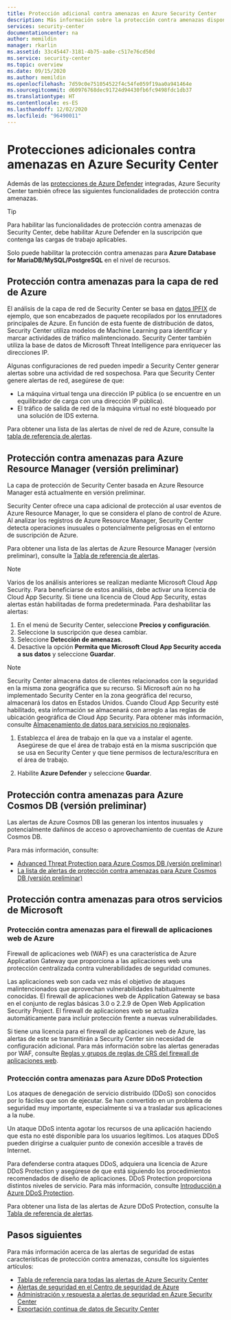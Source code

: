 ```yaml
---
title: Protección adicional contra amenazas en Azure Security Center
description: Más información sobre la protección contra amenazas disponible en Azure Security Center además de Azure Defender
services: security-center
documentationcenter: na
author: memildin
manager: rkarlin
ms.assetid: 33c45447-3181-4b75-aa8e-c517e76cd50d
ms.service: security-center
ms.topic: overview
ms.date: 09/15/2020
ms.author: memildin
ms.openlocfilehash: 7d59c0e751054522f4c54fe059f19aa0a941464e
ms.sourcegitcommit: d60976768dec91724d94430fb6fc9498fdc1db37
ms.translationtype: HT
ms.contentlocale: es-ES
ms.lasthandoff: 12/02/2020
ms.locfileid: "96490011"
---
```

# <a name="additional-threat-protections-in-azure-security-center"></a>Protecciones adicionales contra amenazas en Azure Security Center
Además de las [protecciones de Azure Defender](azure-defender.md) integradas, Azure Security Center también ofrece las siguientes funcionalidades de protección contra amenazas.

> [!TIP]
> Para habilitar las funcionalidades de protección contra amenazas de Security Center, debe habilitar Azure Defender en la suscripción que contenga las cargas de trabajo aplicables.
>
> Solo puede habilitar la protección contra amenazas para **Azure Database for MariaDB/MySQL/PostgreSQL** en el nivel de recursos.


## <a name="threat-protection-for-azure-network-layer"></a>Protección contra amenazas para la capa de red de Azure <a name="network-layer"></a>
El análisis de la capa de red de Security Center se basa en [datos IPFIX](https://en.wikipedia.org/wiki/IP_Flow_Information_Export) de ejemplo, que son encabezados de paquete recopilados por los enrutadores principales de Azure. En función de esta fuente de distribución de datos, Security Center utiliza modelos de Machine Learning para identificar y marcar actividades de tráfico malintencionado. Security Center también utiliza la base de datos de Microsoft Threat Intelligence para enriquecer las direcciones IP.

Algunas configuraciones de red pueden impedir a Security Center generar alertas sobre una actividad de red sospechosa. Para que Security Center genere alertas de red, asegúrese de que:
- La máquina virtual tenga una dirección IP pública (o se encuentre en un equilibrador de carga con una dirección IP pública).
- El tráfico de salida de red de la máquina virtual no esté bloqueado por una solución de IDS externa.

Para obtener una lista de las alertas de nivel de red de Azure, consulte la [tabla de referencia de alertas](alerts-reference.md#alerts-azurenetlayer).


## <a name="threat-protection-for-azure-resource-manager-preview"></a>Protección contra amenazas para Azure Resource Manager (versión preliminar)<a name ="management-layer"></a>
La capa de protección de Security Center basada en Azure Resource Manager está actualmente en versión preliminar.

Security Center ofrece una capa adicional de protección al usar eventos de Azure Resource Manager, lo que se considera el plano de control de Azure. Al analizar los registros de Azure Resource Manager, Security Center detecta operaciones inusuales o potencialmente peligrosas en el entorno de suscripción de Azure.

Para obtener una lista de las alertas de Azure Resource Manager (versión preliminar), consulte la [Tabla de referencia de alertas](alerts-reference.md#alerts-azureresourceman).


>[!NOTE]
> Varios de los análisis anteriores se realizan mediante Microsoft Cloud App Security. Para beneficiarse de estos análisis, debe activar una licencia de Cloud App Security. Si tiene una licencia de Cloud App Security, estas alertas están habilitadas de forma predeterminada. Para deshabilitar las alertas:
>
> 1. En el menú de Security Center, seleccione **Precios y configuración**.
> 1. Seleccione la suscripción que desea cambiar.
> 1. Seleccione **Detección de amenazas**.
> 1. Desactive la opción **Permita que Microsoft Cloud App Security acceda a sus datos** y seleccione **Guardar**.


>[!NOTE]
>Security Center almacena datos de clientes relacionados con la seguridad en la misma zona geográfica que su recurso. Si Microsoft aún no ha implementado Security Center en la zona geográfica del recurso, almacenará los datos en Estados Unidos. Cuando Cloud App Security esté habilitado, esta información se almacenará con arreglo a las reglas de ubicación geográfica de Cloud App Security. Para obtener más información, consulte [Almacenamiento de datos para servicios no regionales](https://azuredatacentermap.azurewebsites.net/).

1. Establezca el área de trabajo en la que va a instalar el agente. Asegúrese de que el área de trabajo está en la misma suscripción que se usa en Security Center y que tiene permisos de lectura/escritura en el área de trabajo.

1. Habilite **Azure Defender** y seleccione **Guardar**.


## <a name="threat-protection-for-azure-cosmos-db-preview"></a>Protección contra amenazas para Azure Cosmos DB (versión preliminar)<a name="cosmos-db"></a>

Las alertas de Azure Cosmos DB las generan los intentos inusuales y potencialmente dañinos de acceso o aprovechamiento de cuentas de Azure Cosmos DB.

Para más información, consulte:

* [Advanced Threat Protection para Azure Cosmos DB (versión preliminar)](../cosmos-db/cosmos-db-advanced-threat-protection.md)
* [La lista de alertas de protección contra amenazas para Azure Cosmos DB (versión preliminar)](alerts-reference.md#alerts-azurecosmos)



## <a name="threat-protection-for-other-microsoft-services"></a>Protección contra amenazas para otros servicios de Microsoft <a name="alerts-other"></a>

### <a name="threat-protection-for-azure-waf"></a>Protección contra amenazas para el firewall de aplicaciones web de Azure <a name="azure-waf"></a>

Firewall de aplicaciones web (WAF) es una característica de Azure Application Gateway que proporciona a las aplicaciones web una protección centralizada contra vulnerabilidades de seguridad comunes.

Las aplicaciones web son cada vez más el objetivo de ataques malintencionados que aprovechan vulnerabilidades habitualmente conocidas. El firewall de aplicaciones web de Application Gateway se basa en el conjunto de reglas básicas 3.0 o 2.2.9 de Open Web Application Security Project. El firewall de aplicaciones web se actualiza automáticamente para incluir protección frente a nuevas vulnerabilidades. 

Si tiene una licencia para el firewall de aplicaciones web de Azure, las alertas de este se transmitirán a Security Center sin necesidad de configuración adicional. Para más información sobre las alertas generadas por WAF, consulte [Reglas y grupos de reglas de CRS del firewall de aplicaciones web](../web-application-firewall/ag/application-gateway-crs-rulegroups-rules.md?tabs=owasp31#crs911-31).


### <a name="threat-protection-for-azure-ddos-protection"></a>Protección contra amenazas para Azure DDoS Protection <a name="azure-ddos"></a>

Los ataques de denegación de servicio distribuido (DDoS) son conocidos por lo fáciles que son de ejecutar. Se han convertido en un problema de seguridad muy importante, especialmente si va a trasladar sus aplicaciones a la nube. 

Un ataque DDoS intenta agotar los recursos de una aplicación haciendo que esta no esté disponible para los usuarios legítimos. Los ataques DDoS pueden dirigirse a cualquier punto de conexión accesible a través de Internet.

Para defenderse contra ataques DDoS, adquiera una licencia de Azure DDoS Protection y asegúrese de que está siguiendo los procedimientos recomendados de diseño de aplicaciones. DDoS Protection proporciona distintos niveles de servicio. Para más información, consulte [Introducción a Azure DDoS Protection](../ddos-protection/ddos-protection-overview.md).

Para obtener una lista de las alertas de Azure DDoS Protection, consulte la [Tabla de referencia de alertas](alerts-reference.md#alerts-azureddos).


## <a name="next-steps"></a>Pasos siguientes
Para más información acerca de las alertas de seguridad de estas características de protección contra amenazas, consulte los siguientes artículos:

* [Tabla de referencia para todas las alertas de Azure Security Center](alerts-reference.md)
* [Alertas de seguridad en el Centro de seguridad de Azure](security-center-alerts-overview.md)
* [Administración y respuesta a alertas de seguridad en Azure Security Center](security-center-managing-and-responding-alerts.md)
* [Exportación continua de datos de Security Center](continuous-export.md)